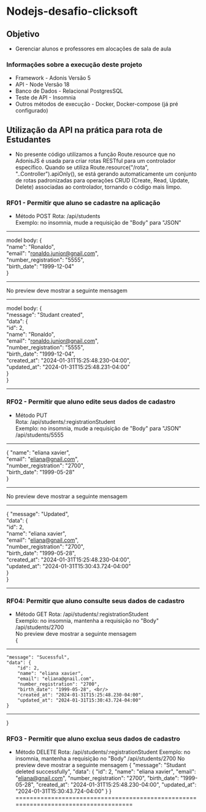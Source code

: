 # Nodejs-desafio-clicksoft
## Objetivo
- Gerenciar alunos e professores em alocações de sala de aula
### Informações sobre a execução deste projeto
- Framework - Adonis Versão 5
- API - Node Versão 18
- Banco de Dados - Relacional PostgresSQL
- Teste de API - Insomnia
- Outros métodos de execução - Docker,  Docker-compose (já pré configurado)
## Utilização da API na prática para rota de Estudantes
- No presente código utilizamos a função Route.resource que no AdonisJS é usada para criar rotas RESTful para um controlador específico. Quando se utiliza Route.resource("/rota", "..Controller").apiOnly(), se está gerando automaticamente um conjunto de rotas padronizadas para operações CRUD (Create, Read, Update, Delete) associadas ao controlador, tornando o código mais limpo.
### RF01 - Permitir que aluno se cadastre na aplicação
* Método POST
Rota: /api/students <br/>
Exemplo: no insomnia, mude a requisição de "Body" para "JSON" <br/>
________________________________________________________________________________________
model body: {<br/>
	"name": "Ronaldo", <br/>
	"email": "ronaldo.junior@gnail.com",<br/>
	"number_registration": "5555",<br/>
	"birth_date": "1999-12-04"  
}<br/>
_______________________________________________________________________________________
No preview deve mostrar a seguinte mensagem <br/>
_______________________________________________________________________________________
model body: {<br/>
	"message": "Studant created",<br/>
	"data": {<br/>
		"id": 2,<br/>
		"name": "Ronaldo",<br/>
		"email": "ronaldo.junior@gnail.com",<br/>
		"number_registration": "5555",<br/>
		"birth_date": "1999-12-04",<br/>
		"created_at": "2024-01-31T15:25:48.230-04:00",<br/>
		"updated_at": "2024-01-31T15:25:48.231-04:00"<br/>
	}<br/>
}<br/>
_____________________________________________________________________________________
### RF02 - Permitir que aluno edite seus dados de cadastro
* Método PUT <br/>
Rota: /api/students/:registrationStudent<br/>
Exemplo: no insomnia, mude a requisição de "Body" para "JSON"<br/>
/api/students/5555<br/>
_____________________________________________________________________________________
{
	"name": "eliana xavier",<br/>
	"email": "eliana@gnail.com",<br/>
	"number_registration": "2700",<br/>
	"birth_date": "1999-05-28" <br/>
}
_____________________________________________________________________________________
No preview deve mostrar a seguinte mensagem <br/>
_____________________________________________________________________________________
{
	"message": "Updated",<br/>
	"data": {<br/>
		"id": 2,<br/>
		"name": "eliana xavier",<br/>
		"email": "eliana@gnail.com",<br/>
		"number_registration": "2700",<br/>
		"birth_date": "1999-05-28",<br/>
		"created_at": "2024-01-31T15:25:48.230-04:00",<br/>
		"updated_at": "2024-01-31T15:30:43.724-04:00"<br/>
	}<br/>
}<br/>
___________________________________________________________________________________
### RF04: Permitir que aluno consulte seus dados de cadastro
* Método GET
Rota: /api/students/:registrationStudent<br/>
Exemplo: no insomnia, mantenha a requisição no "Body"<br/>
/api/students/2700<br/>
No preview deve mostrar a seguinte mensagem<br/>
{<br/>
___________________________________________________________________________________
	"message": "Sucessful",
	"data": {
		"id": 2,
		"name": "eliana xavier",
		"email": "eliana@gnail.com", 
		"number_registration": "2700", 
		"birth_date": "1999-05-28", <br/>
		"created_at": "2024-01-31T15:25:48.230-04:00",
		"updated_at": "2024-01-31T15:30:43.724-04:00"
	}
___________________________________________________________________________________
}<br/>
### RF03 - Permitir que aluno exclua seus dados de cadastro
- Método DELETE
Rota: /api/students/:registrationStudent
Exemplo: no insomnia, mantenha a requisição no "Body"
/api/students/2700
No preview deve mostrar a seguinte mensagem
{
	"message": "Studant deleted successfully",
	"data": {
		"id": 2,
		"name": "eliana xavier",
		"email": "eliana@gnail.com",
		"number_registration": "2700",
		"birth_date": "1999-05-28",
		"created_at": "2024-01-31T15:25:48.230-04:00",
		"updated_at": "2024-01-31T15:30:43.724-04:00"
	}
}
====================================================================================



